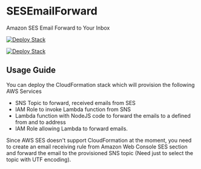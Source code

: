 # SESEmailForward
Amazon SES Email Forward to Your Inbox

[![Deploy Stack](https://s3.amazonaws.com/cloudformation-examples/cloudformation-launch-stack.png)](https://console.aws.amazon.com/cloudformation/home?region=us-east-1#/stacks/new?stackName=SESEmailForward&templateURL=https://s3.amazonaws.com/public.cf.templates/forwarder.template)

[![Deploy Stack](https://s3.amazonaws.com/cloudformation-examples/cloudformation-launch-stack.png)](https://console.aws.amazon.com/cloudformation/home?region=us-east-1#/stacks/new?stackName=SESEmailForward&templateURL=https://s3.amazonaws.com/public.cf.templates/forwarder.yml)

## Usage Guide
You can deploy the CloudFormation stack which will provision the following AWS Services
- SNS Topic to forward, received emails from SES
- IAM Role to invoke Lambda function from SNS
- Lambda function with NodeJS code to forward the emails to a defined from and to address
- IAM Role allowing Lambda to forward emails.

Since AWS SES doesn't support CloudFormation at the moment, you need to create an email receiving rule from Amazon Web Console SES section and forward the email to the provisioned SNS topic (Need just to select the topic with UTF encoding).
